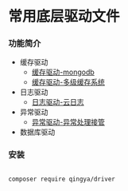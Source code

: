 # 常用底层驱动文件

### 功能简介

- 缓存驱动
    - [缓存驱动-mongodb](https://www.yuque.com/xqoyka/tg96kp/zsciso)
    - [缓存驱动-多级缓存系统](https://www.yuque.com/xqoyka/tg96kp/ru7cs6)
- 日志驱动
  - [日志驱动-云日志](https://www.yuque.com/xqoyka/tg96kp/ei5dhr)
- 异常驱动
  - [异常驱动-异常处理接管](https://www.yuque.com/xqoyka/tg96kp/rsku9l)
- 数据库驱动

### 安装

```shell

composer require qingya/driver

```
